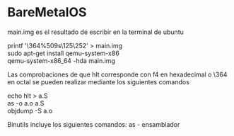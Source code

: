 # BareMetalOS
main.img es el resultado de escribir en la terminal de ubuntu

printf '\364%509s\125\252' > main.img <br>
sudo apt-get install qemu-system-x86 <br>
qemu-system-x86_64 -hda main.img

Las comprobaciones de que hlt corresponde con f4 en hexadecimal o \364 en octal se pueden realizar mediante los siguientes comandos

echo hlt > a.S <br>
as -o a.o a.S <br>
objdump -S a.o <br>

Binutils incluye los siguientes comandos: as - ensamblador 

